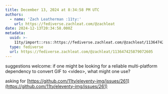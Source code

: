 ```yaml
---
title: December 13, 2024 at 8:34:58 PM UTC
authors:
  - name: 'Zach Leatherman :11ty:'
    url: https://fediverse.zachleat.com/@zachleat
date: 2024-12-13T20:34:58.000Z
metadata:
  uuid: >-
    11ty/import::rss::https://fediverse.zachleat.com/@zachleat/113647425879072605
  type: fediverse
  url: https://fediverse.zachleat.com/@zachleat/113647425879072605
---
```

suggestions welcome: if one might be looking for a reliable multi-platform dependency to convert GIF to \<video>, what might one use?

asking for [https://github.com/11ty/eleventy-img/issues/261](https://github.com/11ty/eleventy-img/issues/261)